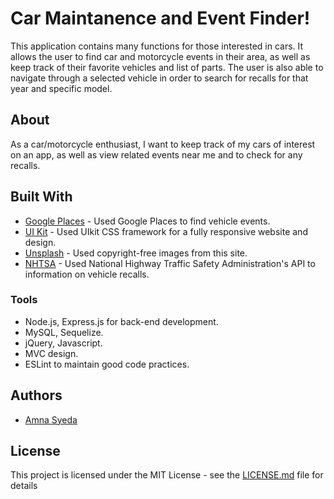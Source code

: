 # Car Maintanence and Event Finder!
This application contains many functions for those interested in cars. It allows the user to find car and motorcycle events in their area, as well as keep track of their favorite vehicles and list of parts. The user is also able to navigate through a selected vehicle in order to search for recalls for that year and specific model. 

## About
As a car/motorcycle enthusiast, I want to keep track of my cars of interest on an app, as well as view related events near me and to check for any recalls.

## Built With

* [Google Places](https://developers.google.com/places/web-service/intro) - Used Google Places to find vehicle events.
* [UI Kit](https://getuikit.com/docs/introduction) - Used UIkit CSS framework for a fully responsive website and design. 
* [Unsplash](https://unsplash.com/t/animals) - Used copyright-free images from this site.
* [NHTSA](https://vpic.nhtsa.dot.gov/api/) - Used National Highway Traffic Safety Administration's API to information on vehicle recalls.

### Tools

* Node.js, Express.js for back-end development.
* MySQL, Sequelize.
* jQuery, Javascript.
* MVC design.
* ESLint to maintain good code practices.

## Authors
* [Amna Syeda](https://github.com/amnasyeda)

## License

This project is licensed under the MIT License - see the [LICENSE.md](LICENSE.md) file for details
